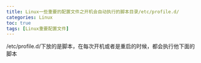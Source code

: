 ```yaml
---
title: Linux一些重要的配置文件之开机会自动执行的脚本目录/etc/profile.d/
categories: Linux   
toc: true  
tags: [Linux重要配置文件]
---
```





/etc/profile.d/下放的是脚本，在每次开机或者是重启的时候，都会执行他下面的脚本


